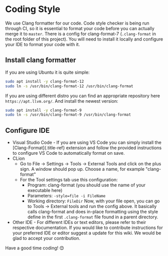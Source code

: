 # Coding Style

We use Clang formatter for our code. Code style checker is being run
through CI, so it is essential to format your code before you can
actually merge it to `master`. There is a config for clang-format-7
(`.clang-format` in the root folder of this project). You will need to
install it locally and configure your IDE to format your code with it.

## Install clang formatter

If you are using Ubuntu it is quite simple:

```bash
sudo apt install -y clang-format-12
sudo ln -s /usr/bin/clang-format-12 /usr/bin/clang-format
```

If you are using different distro you can find an appropriate repository
here `https://apt.llvm.org/`. And install the newest version:

```bash
sudo apt install -y clang-format-9
sudo ln -s /usr/bin/clang-format-9 /usr/bin/clang-format
```

## Configure IDE

-   Visual Studio Code - If you are using VS Code you can simply install
    the [Clang-Format]{.title-ref} extension and follow the provided
    instructions to configure VS Code to automatically format on save.
-   CLion
    -   Go to File → Settings → Tools → External Tools and click on the
        plus sign. A window should pop up. Choose a name, for example
        "clang-format"
    -   For the Tool settings tab use this configuration:
        -   Program: clang-format (you should use the name of your
            executable here)
        -   Parameters: `-style=file -i FileName`
        -   Working directory: `FileDir` Now, with your file open, you
            can go to Tools → External tools and run the config above.
            It basically calls clang-format and does in-place formatting
            using the style define in the first `.clang-format` file
            found in a parent directory.
-   Other IDE - For different IDEs or text editors, please refer to
    their respective documentation. If you would like to contribute
    instructions for your preferred IDE or editor suggest a update for
    this wiki. We would be glad to accept your contribution.

Have a good time coding! 😊
